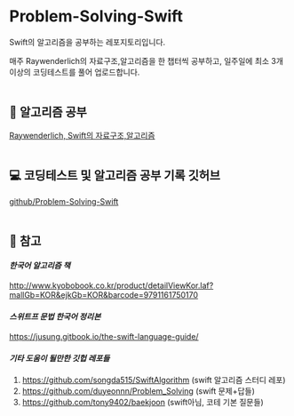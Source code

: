 # Problem-Solving-Swift

Swift의 알고리즘을 공부하는 레포지토리입니다. 

매주 Raywenderlich의 자료구조,알고리즘을 한 챕터씩 공부하고, 일주일에 최소 3개 이상의 코딩테스트를 풀어 업로드합니다.
<br>
<br>

## 📕 **알고리즘 공부** 
[Raywenderlich, Swift의 자료구조,알고리즘](https://www.raywenderlich.com/books/data-structures-algorithms-in-swift)
<br>
<br>

## 💻 **코딩테스트 및 알고리즘 공부 기록 깃허브**
[github/Problem-Solving-Swift](https://github.com/heydoy/Problem-Solving-Swift)
<br>
<br>

## 📌 **참고**
#### *한국어 알고리즘 책*
http://www.kyobobook.co.kr/product/detailViewKor.laf?mallGb=KOR&ejkGb=KOR&barcode=9791161750170
<br>

#### *스위트프 문법 한국어 정리본*
https://jusung.gitbook.io/the-swift-language-guide/
<br>

#### *기타 도움이 될만한 깃헙 레포들*
1. https://github.com/songda515/SwiftAlgorithm (swift 알고리즘 스터디 레포)
2. https://github.com/duyeonnn/Problem_Solving (swift 문제+답들)
3. https://github.com/tony9402/baekjoon (swift아님, 코테 기본 질문들)

